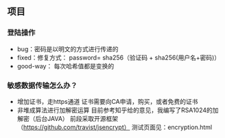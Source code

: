 ## 项目
### 登陆操作
 * bug：密码是以明文的方式进行传递的
 * fixed：修复方式： password= sha256（验证码 + sha256(用户名+密码)）
 * good-way： 每次哈希值都是变换的
 
 ### 敏感数据传输怎么办？
 * 增加证书，走https通道
    证书需要向CA申请，购买，或者免费的证书
 * 非堆成算法进行加解密运算
    目前参考知乎给的意见，我编写了RSA1024的加解密（后台JAVA）
    前段采取开源框架（https://github.com/travist/jsencrypt）
    测试页面见：encryption.html
    
 